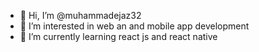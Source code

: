 - 👋 Hi, I’m @muhammadejaz32
- 👀 I’m interested in web an and mobile app development
- 🌱 I’m currently learning react js and react native
<!---
muhammadejaz32/muhammadejaz32 is a ✨ special ✨ repository because its `README.md` (this file) appears on your GitHub profile.
You can click the Preview link to take a look at your changes.
--->
